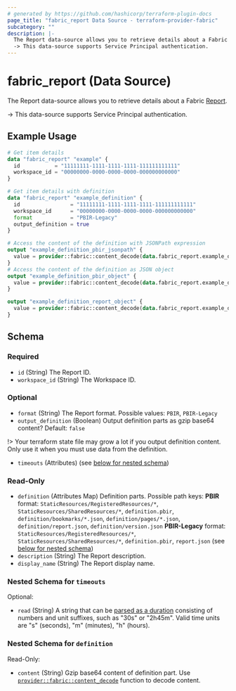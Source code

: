 ```yaml
---
# generated by https://github.com/hashicorp/terraform-plugin-docs
page_title: "fabric_report Data Source - terraform-provider-fabric"
subcategory: ""
description: |-
  The Report data-source allows you to retrieve details about a Fabric Report https://learn.microsoft.com/power-bi/developer/projects/projects-report.
  -> This data-source supports Service Principal authentication.
---
```


# fabric_report (Data Source)

The Report data-source allows you to retrieve details about a Fabric [Report](https://learn.microsoft.com/power-bi/developer/projects/projects-report).

-> This data-source supports Service Principal authentication.

## Example Usage

```terraform
# Get item details
data "fabric_report" "example" {
  id           = "11111111-1111-1111-1111-111111111111"
  workspace_id = "00000000-0000-0000-0000-000000000000"
}

# Get item details with definition
data "fabric_report" "example_definition" {
  id                = "11111111-1111-1111-1111-111111111111"
  workspace_id      = "00000000-0000-0000-0000-000000000000"
  format            = "PBIR-Legacy"
  output_definition = true
}

# Access the content of the definition with JSONPath expression
output "example_definition_pbir_jsonpath" {
  value = provider::fabric::content_decode(data.fabric_report.example_definition.definition["definition.pbir"].content, ".datasetReference.byConnection.connectionString")
}
# Access the content of the definition as JSON object
output "example_definition_pbir_object" {
  value = provider::fabric::content_decode(data.fabric_report.example_definition.definition["definition.pbir"].content).datasetReference.byConnection.connectionString
}

output "example_definition_report_object" {
  value = provider::fabric::content_decode(data.fabric_report.example_definition.definition["report.json"].content)
}
```

<!-- schema generated by tfplugindocs -->
## Schema

### Required

- `id` (String) The Report ID.
- `workspace_id` (String) The Workspace ID.

### Optional

- `format` (String) The Report format. Possible values: `PBIR`, `PBIR-Legacy`
- `output_definition` (Boolean) Output definition parts as gzip base64 content? Default: `false`

!> Your terraform state file may grow a lot if you output definition content. Only use it when you must use data from the definition.

- `timeouts` (Attributes) (see [below for nested schema](#nestedatt--timeouts))

### Read-Only

- `definition` (Attributes Map) Definition parts. Possible path keys: **PBIR** format: `StaticResources/RegisteredResources/*`, `StaticResources/SharedResources/*`, `definition.pbir`, `definition/bookmarks/*.json`, `definition/pages/*.json`, `definition/report.json`, `definition/version.json` **PBIR-Legacy** format: `StaticResources/RegisteredResources/*`, `StaticResources/SharedResources/*`, `definition.pbir`, `report.json` (see [below for nested schema](#nestedatt--definition))
- `description` (String) The Report description.
- `display_name` (String) The Report display name.

<a id="nestedatt--timeouts"></a>

### Nested Schema for `timeouts`

Optional:

- `read` (String) A string that can be [parsed as a duration](https://pkg.go.dev/time#ParseDuration) consisting of numbers and unit suffixes, such as "30s" or "2h45m". Valid time units are "s" (seconds), "m" (minutes), "h" (hours).

<a id="nestedatt--definition"></a>

### Nested Schema for `definition`

Read-Only:

- `content` (String) Gzip base64 content of definition part.
Use [`provider::fabric::content_decode`](../functions/content_decode.md) function to decode content.
